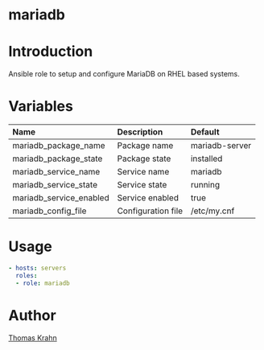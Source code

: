 mariadb
=========

# Introduction
Ansible role to setup and configure MariaDB on RHEL based systems.

# Variables
| Name | Description | Default |
|:-----|:------------|:--------|
| mariadb_package_name | Package name | mariadb-server |
| mariadb_package_state | Package state | installed |
| mariadb_service_name | Service name | mariadb |
| mariadb_service_state | Service state | running |
| mariadb_service_enabled | Service enabled | true |
| mariadb_config_file | Configuration file | /etc/my.cnf |

# Usage
```yaml
- hosts: servers
  roles:
  - role: mariadb
```

# Author
[Thomas Krahn](mailto:ntbc@gmx.net)

